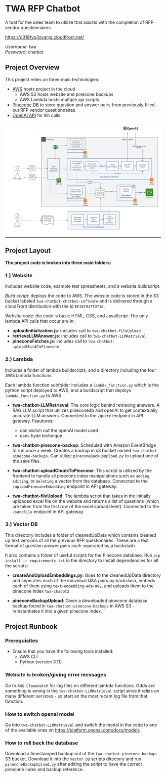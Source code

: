# TWA RFP Chatbot

A tool for the sales team to utilize that assists with the completion of RFP vendor questionnaires.

https://d318fvq3xvqnjg.cloudfront.net/

*Username*: twa  
*Password*: chatbot




## Project Overview

This project relies on three main technologies:

- [AWS](https://aws.amazon.com/console/) hosts project in the cloud
  - AWS S3 hosts website and pinecone backups
  - AWS Lambda hosts multiple api scripts
- [Pinecone DB](https://www.pinecone.io/) to store question and answer pairs from previously filled out RFP vendor questionnaires.
- [OpenAI API](https://platform.openai.com/docs/overview) for llm calls. 

![image info](architecture-diagram.png)

---


## Project Layout

**The project code is broken into three main folders:**

### 1.) Website

Includes website code, example test spreasheets, and a website buildscript.

*Build script*: deploys the code to AWS. The website code is stored in the S3 bucket labeled `twa-chatbot-chatbot-software` and is delivered through a cloudFront distribution with the id `EPJ8Y9J7TDY16`.

*Website code*: the code is basic HTML, CSS, and JavaScript. The only lambda API calls that occur are in:

   - **uploadinitialization.js**: includes call to `twa-chatbot-fileUpload`
   - **retrieveLLMAnswer.js**: includes call to `twa-chatbot-LLMRetrieval`
   - **pineconeFetches.js**: includes call to `twa-chatbot-uploadChunkToPinecone`


### 2.) Lambda

Includes a folder of lambda buildscripts, and a directory including the four AWS lambda functions. 

Each lambda function subfolder includes a `lambda_function.py` which is the python script deployed to AWS, and a buildscript that deploys `lambda_function.py` to AWS

  - **twa-chatbot-LLMRetrieval**: The core logic behind retrieving answers. A RAG LLM script that utilizes pineconedb and openAI to get contextually accurate LLM answers. Connected to the `/query` endpoint in API gateway. Feautures:
      - can switch out the openAI model used 
      - uses hyde technique

  - **twa-chatbot-pinecone-backup**: Scheduled with Amazon EventBridge to run once a week. Creates a backup in s3 bucket named `twa-chatbot-pinecone-backups`. Can utilize `pineconeBackupUpload.py` to upload one of the save files.

  - **twa-chatbot-uploadChunkToPinecone**: This script is utilized by the frontend to handle all pinecone index manipulations such as `adding`, `editing`, or `deleting` a vector from the database. Connected to the `/uploadPineconeEmbedding` endpoint in API gateway.

  - **twa-chatbot-fileUpload**: The lambda script that takes in the initially uploaded excel file on the website and returns a list of questions (which are taken from the first row of the excel spreadsheet). Connected to the `/sendFile` endpoint in API gateway.


### 3.) Vector DB
This directory includes a folder of cleanedUpData which contains cleaned up text versions of all the previous RFP questionaires. These are a text format of question answer pairs each seperated by a backslash.

It also contains a folder of useful scripts for the Pinecone database. Run `pip install -r requirements.txt` in the directory to install dependencies for all the scripts:

  - **createAndUploadEmbeddings.py**: Goes to the cleanedUpData directory and seperates each of the individual Q&A pairs by backslash, embeds each of them using `text-embedding-ada-002`, and uploads them to the pinecone index `twa-chabot2`

  - **pineconeBackupUpload**: Given a downloaded pinecone database backup found in `twa-chatbot-pinecone-backups` in AWS S3 - reinstantiates it into a given pinecone index.



## Project Runbook

### Prerequisites

- Ensure that you have the following tools installed:
  - AWS CLI
  - Python (version 3.11)

### Website is broken/giving error messages

Go to `AWS Cloudwatch` for log files on different lambda functions. Odds are something is wrong in the `twa-chatbot-LLMRetrieval` script since it relies on many different services - so start on the most recent log file from that function.


### How to switch openai model
Go into `twa-chatbot-LLMRetrieval` and switch the model in the code to one of the available ones on https://platform.openai.com/docs/models


### How to roll back the database
Download a timestamped backup out of the `twa-chatbot-pinecone-backups` S3 bucket. Download it into the `Vector DB` scripts directory and run `pineconeBackupUpload.py` after editing the script to have the correct pinecone index and backup reference.

